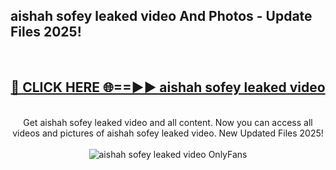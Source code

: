 <h2>aishah sofey leaked video And Photos - Update Files 2025!</h2>
<br>
<div align="center">
<h2><a href="https://linkcuts.com/hfmhzwbr" rel="nofollow">🔴 CLICK HERE 🌐==►► aishah sofey leaked video</a></h2>
<br>
Get aishah sofey leaked video and all content. Now you can access all videos and pictures of aishah sofey leaked video. New Updated Files 2025!
<br>
<br>
<a href="https://linkcuts.com/hfmhzwbr" rel="nofollow" data-target="animated-image.originalLink"><img src="https://i.ibb.co.com/WyWwxjT/player-gif2.gif" alt="aishah sofey leaked video OnlyFans" style="max-width: 100%; display: inline-block;" data-target="animated-image.originalImage"></a>
</div>
<br>